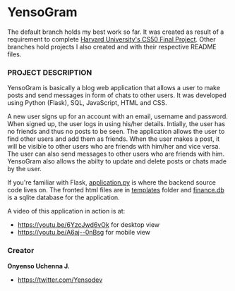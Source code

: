 # YensoGram

The default branch holds my best work so far. It was created as result of a requirement to complete [Harvard University's CS50 Final Project](https://cs50.harvard.edu/x/2020/project/).
Other branches hold projects I also created and with their respective README files.

### PROJECT DESCRIPTION

YensoGram is basically a blog web application that allows a user to make posts and send messages in form of chats to other users. It was developed using Python (Flask), SQL, JavaScript, HTML and CSS.

A new user signs up for an account with an email, username and password. When signed up, the user logs in using his/her details. Intially, the user
has no friends and thus no posts to be seen. The application allows the user to find other users and add them as friends. When the user makes a post,
it will be visible to other users who are friends with him/her and vice versa. The user can also send messages to other users
who are friends with him. YensoGram also allows the abilty to update and delete posts or chats made by the user.

If you're familiar with Flask, [application.py](Final%20Project/application.py) is where the backend source code lives on. The fronted html files are in
[templates](Final%20Project/templates) folder and [finance.db](Final%20Project/finance.db) is a sqlite database for the application.

A video of this application in action is at:
- https://youtu.be/6YzcJwd6vOk for desktop view
- https://youtu.be/A6aj--0nBsg for mobile view

### Creator

**Onyenso Uchenna J.**
- https://twitter.com/Yensodev
